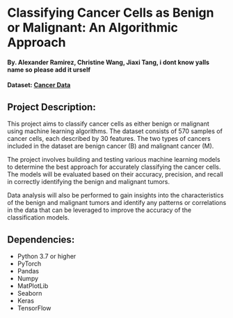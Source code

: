 <h1>Classifying Cancer Cells as Benign or Malignant: An Algorithmic Approach</h1>
<h4>By. Alexander Ramirez, Christine Wang, Jiaxi Tang, i dont know yalls name so please add it urself</h4>
<b>Dataset: <a href="https://www.kaggle.com/datasets/erdemtaha/cancer-data">Cancer Data</a></b>

<h2>Project Description:</h2>
<p>This project aims to classify cancer cells as either benign or malignant using machine learning algorithms. The dataset consists of 570 samples of cancer cells, each described by 30 features. The two types of cancers included in the dataset are benign cancer (B) and malignant cancer (M).</p>
<p>The project involves building and testing various machine learning models to determine the best approach for accurately classifying the cancer cells. The models will be evaluated based on their accuracy, precision, and recall in correctly identifying the benign and malignant tumors.</p>
<p>Data analysis will also be performed to gain insights into the characteristics of the benign and malignant tumors and identify any patterns or correlations in the data that can be leveraged to improve the accuracy of the classification models.</p>

<h2>Dependencies:</h2>
<ul>
    <li>Python 3.7 or higher</li>
    <li>PyTorch </li>
    <li>Pandas </li>
    <li>Numpy </li>
    <li>MatPlotLib </li>
    <li>Seaborn </li>
    <li>Keras </li>
    <li>TensorFlow </li>    
</ul>
